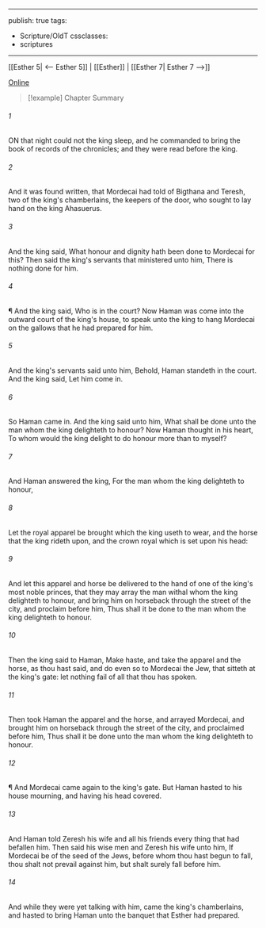 

---
publish: true
tags:
  - Scripture/OldT
cssclasses:
  - scriptures
---
[[Esther 5| <-- Esther 5]] | [[Esther]] | [[Esther 7| Esther 7 -->]]

[Online](https://churchofjesuschrist.org/study/scriptures/ot/esth/6?lang=eng)

>[!example] Chapter Summary
>
###### 1
ON that night could not the king sleep, and he commanded to bring the book of records of the chronicles; and they were read before the king.
###### 2
And it was found written, that Mordecai had told of Bigthana and Teresh, two of the king's chamberlains, the keepers of the door, who sought to lay hand on the king Ahasuerus.
###### 3
And the king said, What honour and dignity hath been done to Mordecai for this?  Then said the king's servants that ministered unto him, There is nothing done for him.
###### 4
¶ And the king said, Who is in the court?  Now Haman was come into the outward court of the king's house, to speak unto the king to hang Mordecai on the gallows that he had prepared for him.
###### 5
And the king's servants said unto him, Behold, Haman standeth in the court.  And the king said, Let him come in.
###### 6
So Haman came in.  And the king said unto him, What shall be done unto the man whom the king delighteth to honour?  Now Haman thought in his heart, To whom would the king delight to do honour more than to myself?
###### 7
And Haman answered the king, For the man whom the king delighteth to honour,
###### 8
Let the royal apparel be brought which the king useth to wear, and the horse that the king rideth upon, and the crown royal which is set upon his head:
###### 9
And let this apparel and horse be delivered to the hand of one of the king's most noble princes, that they may array the man withal whom the king delighteth to honour, and bring him on horseback through the street of the city, and proclaim before him, Thus shall it be done to the man whom the king delighteth to honour.
###### 10
Then the king said to Haman, Make haste, and take the apparel and the horse, as thou hast said, and do even so to Mordecai the Jew, that sitteth at the king's gate: let nothing fail of all that thou has spoken.
###### 11
Then took Haman the apparel and the horse, and arrayed Mordecai, and brought him on horseback through the street of the city, and proclaimed before him, Thus shall it be done unto the man whom the king delighteth to honour.
###### 12
¶ And Mordecai came again to the king's gate.  But Haman hasted to his house mourning, and having his head covered.
###### 13
And Haman told Zeresh his wife and all his friends every thing that had befallen him.  Then said his wise men and Zeresh his wife unto him, If Mordecai be of the seed of the Jews, before whom thou hast begun to fall, thou shalt not prevail against him, but shalt surely fall before him.
###### 14
And while they were yet talking with him, came the king's chamberlains, and hasted to bring Haman unto the banquet that Esther had prepared.



